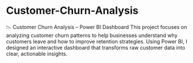 # Customer-Churn-Analysis
📉 Customer Churn Analysis – Power BI Dashboard  This project focuses on analyzing customer churn patterns to help businesses understand why customers leave and how to improve retention strategies. Using Power BI, I designed an interactive dashboard that transforms raw customer data into clear, actionable insights.
